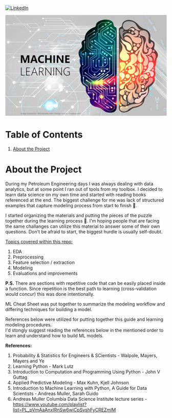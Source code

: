 <!-- PROJECT SHIELDS -->

[linkedin-shield]: https://img.shields.io/badge/-LinkedIn-black.svg?style=for-the-badge&logo=linkedin&colorB=555
[linkedin-url]: https://www.linkedin.com/in/george-matevosyants-621b9651/
[![LinkedIn][linkedin-shield]][linkedin-url]

<!-- PROJECT LOGO -->
![Image Test](images/ML.jpeg)

# Table of Contents
1. [About the Project](https://github.com/gmatevos/Machine_Learning#about-the-project)

# About the Project
During my Petroleum Engineering days I was always dealing with data analytics, but at some point I ran out of tools from my toolbox.  I decided to learn data science on my own time and started with reading books referenced at the end.  The biggest challenge for me was lack of structured examples that capture modeling process from start to finish :raised_eyebrow:.

I started organizing the materials and putting the pieces of the puzzle together during the learning process :thinking:.  I'm hoping people that are facing the same challanges can utilize this material to answer some of their own questions.  Don't be afraid to start, the biggest hurdle is usually self-doubt.

<ins>Topics covered within this repo:</ins>
1. EDA
2. Preprocessing
3. Feature selection / extraction
4. Modeling
5. Evaluations and improvements


<b>P.S.</b> There are sections with repetitive code that can be easily placed inside a function.  Since repetition is the best path to learning (cross-validation would concur) this was done intentionally. 




ML Cheat Sheet was put together to summarize the modeling workflow and differing techniques for building a model.  

References below were utilized for putting together this guide and learning modeling procedures.  
I'd stongly suggest reading the references below in the mentioned order to learn and understand how to build ML models.

<b>References:</b>
1. Probability & Statistics for Engineers & SCientists - Walpole, Mayers, Mayers and Ye
2. Learning Python - Mark Lutz
3. Introduction to Computation and Programming Using Python - John V Guttag
4. Applied Predictive Modeling - Max Kuhn, Kjell Johnson
5. Introduction to Machine Learning with Python, A Guide for Data Scientists - Andreas Muller, Sarah Guido
6. Andreas Muller Columbia Data Science Institute lecture series - https://www.youtube.com/playlist?list=PL_pVmAaAnxIRnSw6wiCpSvshFyCREZmlM
